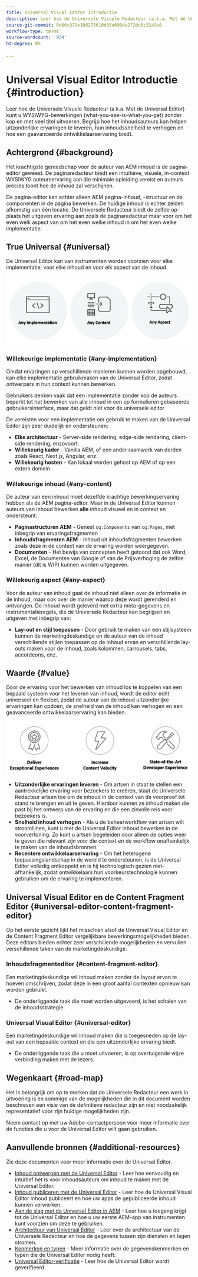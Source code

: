 ```yaml
---
title: Universal Visual Editor Introductie
description: Leer hoe de Universele Visuele Redacteur (a.k.a. Met de Universal Editor) kunt u WYSIWYG-bewerkingen (what-you-see-is-what-you-get) zonder kop en met veel titel uitvoeren. Begrijp hoe het inhoudsauteurs kan helpen uitzonderlijke ervaringen te leveren, hun inhoudssnelheid te verhogen en hoe een geavanceerde ontwikkelaarservaring biedt.
source-git-commit: 0e66c379e10d275610d85a699da272dc0c32a9a8
workflow-type: tm+mt
source-wordcount: '934'
ht-degree: 0%

---
```



# Universal Visual Editor Introductie {#introduction}

Leer hoe de Universele Visuele Redacteur (a.k.a. Met de Universal Editor) kunt u WYSIWYG-bewerkingen (what-you-see-is-what-you-get) zonder kop en met veel titel uitvoeren. Begrijp hoe het inhoudsauteurs kan helpen uitzonderlijke ervaringen te leveren, hun inhoudssnelheid te verhogen en hoe een geavanceerde ontwikkelaarservaring biedt.

## Achtergrond {#background}

Het krachtigste gereedschap voor de auteur van AEM inhoud is de pagina-editor geweest. De paginaredacteur biedt een intuïtieve, visuele, in-context WYSIWYG auteurservaring aan die minimale opleiding vereist en auteurs precies toont hoe de inhoud zal verschijnen.

De pagina-editor kan echter alleen AEM pagina-inhoud, -structuur en de componenten in de pagina bewerken. De huidige inhoud is echter zelden afkomstig van één locatie. De Universele Redacteur biedt de zelfde op-plaats het uitgeven ervaring aan zoals de paginaredacteur maar voor om het even welk aspect van om het even welke inhoud in om het even welke implementatie.

## True Universal {#universal}

De Universal Editor kan van instrumenten worden voorzien voor elke implementatie, voor elke inhoud en voor elk aspect van de inhoud.

![Wat maakt het universeel?](assets/universal.png)

### Willekeurige implementatie {#any-implementation}

Omdat ervaringen op verschillende manieren kunnen worden opgebouwd, kan elke implementatie gebruikmaken van de Universal Editor, zodat ontwerpers in hun context kunnen bewerken.

Gebruikers denken vaak dat een implementatie zonder kop de auteurs beperkt tot het bewerken van alle inhoud in een op formulieren gebaseerde gebruikersinterface, maar dat geldt niet voor de universele editor

De vereisten voor een implementatie om gebruik te maken van de Universal Editor zijn zeer duidelijk en ondersteunen:

* **Elke architectuur** - Server-side rendering, edge-side rendering, client-side rendering, enzovoort.
* **Willekeurig kader** - Vanilla AEM, of een ander raamwerk van derden zoals React, Next.js, Angular, enz.
* **Willekeurig hosten** - Kan lokaal worden gehost op AEM of op een extern domein

### Willekeurige inhoud {#any-content}

De auteur van een inhoud moet dezelfde krachtige bewerkingservaring hebben als de AEM pagina-editor. Maar in de Universal Editor kunnen auteurs van inhoud bewerken **alle** inhoud visueel en in context en ondersteunt:

* **Paginastructuren AEM** - Genest `cq:Components` van `cq:Pages`, met inbegrip van ervaringsfragmenten
* **Inhoudsfragmenten AEM** - Inhoud uit inhoudsfragmenten bewerken zoals deze in de context van de ervaring worden weergegeven.
* **Documenten** - Het bewijs van concepten heeft getoond dat ook Word, Excel, de Documenten van Google of van de Prijsverhoging de zelfde manier (dit is WIP) kunnen worden uitgegeven.

### Willekeurig aspect {#any-aspect}

Voor de auteur van inhoud gaat de inhoud niet alleen over de informatie in de inhoud, maar ook over de manier waarop deze wordt gerenderd en ontvangen. De inhoud wordt geleverd met extra meta-gegevens en instrumentatieregels, die de Universele Redacteur kan begrijpen en uitgeven met inbegrip van:

* **Lay-out en stijl toepassen** - Door gebruik te maken van een stijlsysteem kunnen de marketingdeskundige en de auteur van de inhoud verschillende stijlen toepassen op de inhoud ervan en verschillende lay-outs maken voor de inhoud, zoals kolommen, carrousels, tabs, accordeons, enz.

## Waarde {#value}

Door de ervaring voor het bewerken van inhoud los te koppelen van een bepaald systeem voor het leveren van inhoud, wordt de editor echt universeel en flexibel, zodat de auteur van de inhoud uitzonderlijke ervaringen kan opdoen, de snelheid van de inhoud kan verhogen en een geavanceerde ontwikkelaarservaring kan bieden.

![De waarde van de universele editor](assets/value.png)

* **Uitzonderlijke ervaringen leveren** - Om artsen in staat te stellen een aantrekkelijke ervaring voor bezoekers te creëren, staat de Universele Redacteur artsen toe om de inhoud in de context van de voorproef tot stand te brengen en uit te geven. Hierdoor kunnen ze inhoud maken die past bij het ontwerp van de ervaring en die een zinvolle reis voor bezoekers is.
* **Snelheid inhoud verhogen** - Als u de beheerworkflow van artsen wilt stroomlijnen, kunt u met de Universal Editor inhoud bewerken in de voorvertoning. Zo kunt u artsen begeleiden door alleen de opties weer te geven die relevant zijn voor die context en de workflow onafhankelijk te maken van de inhoudsbronnen.
* **Recentere ontwikkelaarservaring** - Om het heterogene toepassingslandschap in de wereld te ondersteunen, is de Universal Editor volledig ontkoppeld en is hij technologisch gezien niet-afhankelijk, zodat ontwikkelaars hun voorkeurstechnologie kunnen gebruiken om de ervaring te implementeren.

## Universal Visual Editor en de Content Fragment Editor {#universal-editor-content-fragment-editor}

Op het eerste gezicht lijkt het misschien alsof de Universal Visual Editor en de Content Fragment Editor vergelijkbare bewerkingsmogelijkheden bieden. Deze editors bieden echter zeer verschillende mogelijkheden en vervullen verschillende taken van de marketingdeskundige.

### Inhoudsfragmenteditor {#content-fragment-editor}

Een marketingdeskundige wil inhoud maken zonder de layout ervan te hoeven omschrijven, zodat deze in een groot aantal contexten opnieuw kan worden gebruikt.

* De onderliggende taak die moet worden uitgevoerd, is het schalen van de inhoudsstrategie.

### Universal Visual Editor {#universal-editor}

Een marketingdeskundige wil inhoud maken die is toegesneden op de lay-out van een bepaalde context en die een uitzonderlijke ervaring biedt.

* De onderliggende taak die u moet uitvoeren, is op overtuigende wijze verbinding maken met de lezers.

## Wegenkaart {#road-map}

Het is belangrijk om op te merken dat de Universele Redacteur een werk in uitvoering is en sommige van de mogelijkheden die in dit document worden beschreven een visie van de definitieve redacteur zijn en niet noodzakelijk representatief voor zijn huidige mogelijkheden zijn.

Neem contact op met uw Adobe-contactpersoon voor meer informatie over de functies die u voor de Universal Editor wilt gaan gebruiken.

## Aanvullende bronnen {#additional-resources}

Zie deze documenten voor meer informatie over de Universal Editor.

* [Inhoud ontwerpen met de Universal Editor](authoring.md) - Leer hoe eenvoudig en intuïtief het is voor inhoudsauteurs om inhoud te maken met de Universal Editor.
* [Inhoud publiceren met de Universal Editor](publishing.md) - Leer hoe de Universal Visual Editor inhoud publiceert en hoe uw apps de gepubliceerde inhoud kunnen verwerken.
* [Aan de slag met de Universal Editor in AEM](getting-started.md) - Leer hoe u toegang krijgt tot de Universal Editor en hoe u uw eerste AEM-app van instrumenten kunt voorzien om deze te gebruiken.
* [Architectuur van Universal Editor](architecture.md) - Leer over de architectuur van de Universele Redacteur en hoe de gegevens tussen zijn diensten en lagen stromen.
* [Kenmerken en typen](attributes-types.md) - Meer informatie over de gegevenskenmerken en typen die de Universal Editor nodig heeft.
* [Universal Editor-verificatie](authentication.md) - Leer hoe de Universal Editor wordt geverifieerd.
